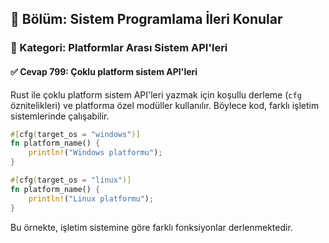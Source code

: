 ## 📘 Bölüm: Sistem Programlama İleri Konular  
### 🔹 Kategori: Platformlar Arası Sistem API'leri  
#### ✅ Cevap 799: Çoklu platform sistem API'leri

Rust ile çoklu platform sistem API'leri yazmak için koşullu derleme (`cfg` öznitelikleri) ve platforma özel modüller kullanılır. Böylece kod, farklı işletim sistemlerinde çalışabilir.

```rust
#[cfg(target_os = "windows")]
fn platform_name() {
    println!("Windows platformu");
}

#[cfg(target_os = "linux")]
fn platform_name() {
    println!("Linux platformu");
}
```
Bu örnekte, işletim sistemine göre farklı fonksiyonlar derlenmektedir.
